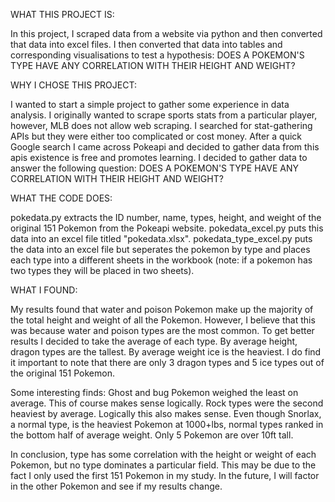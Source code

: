 WHAT THIS PROJECT IS:

In this project, I scraped data from a website via python and then converted that data into excel files. I then converted that data into tables and corresponding visualisations to test a hypothesis: DOES A POKEMON'S TYPE HAVE ANY CORRELATION WITH THEIR HEIGHT AND WEIGHT?


WHY I CHOSE THIS PROJECT:

I wanted to start a simple project to gather some experience in data analysis. I originally wanted to scrape sports stats from a particular player, however, MLB does not allow web scraping.
I searched for stat-gathering APIs but they were either too complicated or cost money. After a quick Google search I came across Pokeapi and decided to gather data from this apis existence is free and promotes learning.
I decided to gather data to answer the following question: DOES A POKEMON'S TYPE HAVE ANY CORRELATION WITH THEIR HEIGHT AND WEIGHT?


WHAT THE CODE DOES:

pokedata.py extracts the ID number, name, types, height, and weight of the original 151 Pokemon from the Pokeapi website. pokedata_excel.py puts this data into an excel file titled "pokedata.xlsx". pokedata_type_excel.py puts the data into an excel file but seperates the pokemon by type and places each type into a different sheets in the workbook (note: if a pokemon has two types they will be placed in two sheets). 


WHAT I FOUND:

My results found that water and poison Pokemon make up the majority of the total height and weight of all the Pokemon. However, I believe that this was because water and poison types are the most common.
To get better results I decided to take the average of each type. By average height, dragon types are the tallest. By average weight ice is the heaviest. I do find it important to note that there are only 3 dragon types and 5 ice types out of the original 151 Pokemon.

Some interesting finds:
Ghost and bug Pokemon weighed the least on average. This of course makes sense logically. 
Rock types were the second heaviest by average. Logically this also makes sense.
Even though Snorlax, a normal type, is the heaviest Pokemon at 1000+lbs, normal types ranked in the bottom half of average weight.
Only 5 Pokemon are over 10ft tall.

In conclusion, type has some correlation with the height or weight of each Pokemon, but no type dominates a particular field. This may be due to the fact I only used the first 151 Pokemon in my study. In the future, I will factor in the other Pokemon and see if my results change.


